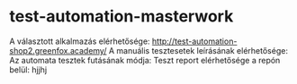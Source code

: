 # test-automation-masterwork
A választott alkalmazás elérhetősége: http://test-automation-shop2.greenfox.academy/
A manuális tesztesetek leírásának elérhetősége: 
Az automata tesztek futásának módja: 
Teszt report elérhetősége a repón belül: 
hjjhj
